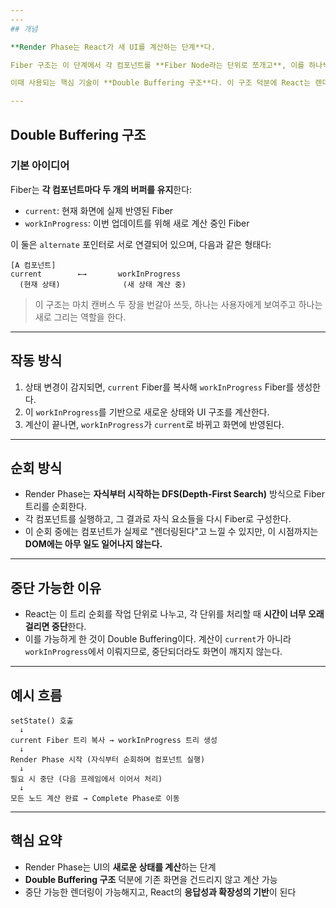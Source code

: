```yaml
---
---
## 개념

**Render Phase는 React가 새 UI를 계산하는 단계**다.

Fiber 구조는 이 단계에서 각 컴포넌트를 **Fiber Node라는 단위로 쪼개고**, 이를 하나씩 처리하면서 어떤 UI를 그려야 할지를 결정한다.

이때 사용되는 핵심 기술이 **Double Buffering 구조**다. 이 구조 덕분에 React는 렌더링을 중단할 수 있고, 안전하게 다음 프레임으로 이어가거나 사용자 입력을 우선 처리할 수 있게 된다.

---
```


## Double Buffering 구조

### 기본 아이디어

Fiber는 **각 컴포넌트마다 두 개의 버퍼를 유지**한다:

- `current`: 현재 화면에 실제 반영된 Fiber
- `workInProgress`: 이번 업데이트를 위해 새로 계산 중인 Fiber

이 둘은 `alternate` 포인터로 서로 연결되어 있으며, 다음과 같은 형태다:

```
[A 컴포넌트]
current        ←→       workInProgress
  (현재 상태)              (새 상태 계산 중)

```

> 이 구조는 마치 캔버스 두 장을 번갈아 쓰듯, 하나는 사용자에게 보여주고 하나는 새로 그리는 역할을 한다.

---

## 작동 방식

1. 상태 변경이 감지되면, `current` Fiber를 복사해 `workInProgress` Fiber를 생성한다.
2. 이 `workInProgress`를 기반으로 새로운 상태와 UI 구조를 계산한다.
3. 계산이 끝나면, `workInProgress`가 `current`로 바뀌고 화면에 반영된다.

---

## 순회 방식

- Render Phase는 **자식부터 시작하는 DFS(Depth-First Search)** 방식으로 Fiber 트리를 순회한다.
- 각 컴포넌트를 실행하고, 그 결과로 자식 요소들을 다시 Fiber로 구성한다.
- 이 순회 중에는 컴포넌트가 실제로 "렌더링된다"고 느낄 수 있지만, 이 시점까지는 **DOM에는 아무 일도 일어나지 않는다.**

---

## 중단 가능한 이유

- React는 이 트리 순회를 작업 단위로 나누고, 각 단위를 처리할 때 **시간이 너무 오래 걸리면 중단**한다.
- 이를 가능하게 한 것이 Double Buffering이다. 계산이 `current`가 아니라 `workInProgress`에서 이뤄지므로, 중단되더라도 화면이 깨지지 않는다.

---

## 예시 흐름

```
setState() 호출
  ↓
current Fiber 트리 복사 → workInProgress 트리 생성
  ↓
Render Phase 시작 (자식부터 순회하며 컴포넌트 실행)
  ↓
필요 시 중단 (다음 프레임에서 이어서 처리)
  ↓
모든 노드 계산 완료 → Complete Phase로 이동

```

---

## 핵심 요약

- Render Phase는 UI의 **새로운 상태를 계산**하는 단계
- **Double Buffering 구조** 덕분에 기존 화면을 건드리지 않고 계산 가능
- 중단 가능한 렌더링이 가능해지고, React의 **응답성과 확장성의 기반**이 된다